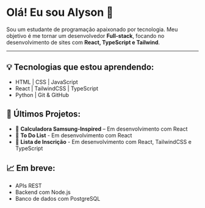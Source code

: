 # Olá! Eu sou Alyson 👋

Sou um estudante de programação apaixonado por tecnologia. Meu objetivo é me tornar um desenvolvedor **Full-stack**, focando no desenvolvimento de sites com **React, TypeScript e Tailwind**.

---

## 💡 Tecnologias que estou aprendendo:
- HTML | CSS | JavaScript
- React | TailwindCSS | TypeScript
- Python | Git & GitHub

## 📘 Últimos Projetos:
- 🎨 **Calculadora Samsung-Inspired** – Em desenvolvimento com React
- 📝 **To Do List** - Em desenvolvimento com React
- 🪪 **Lista de Inscrição** - Em desenvolvimento com  React, TailwindCSS e TypeScript

## 📈 Em breve:
- APIs REST
- Backend com Node.js
- Banco de dados com PostgreSQL
